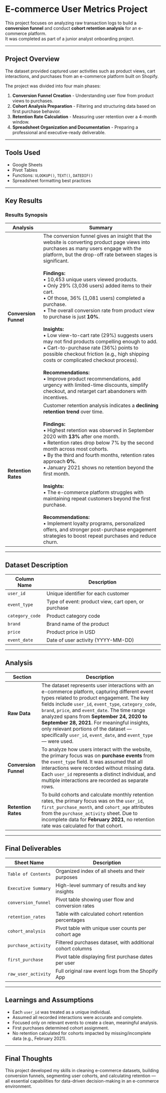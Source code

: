 
# E-commerce User Metrics Project 


This project focuses on analyzing raw transaction logs to build a **conversion funnel** and conduct **cohort retention analysis** for an e-commerce platform.  
It was completed as part of a junior analyst onboarding project.

---

##  Project Overview

The dataset provided captured user activities such as product views, cart interactions, and purchases from an e-commerce platform built on Shopify.

The project was divided into four main phases:
1. **Conversion Funnel Creation** - Understanding user flow from product views to purchases.
2. **Cohort Analysis Preparation** - Filtering and structuring data based on first purchase behavior.
3. **Retention Rate Calculation** - Measuring user retention over a 4-month window.
4. **Spreadsheet Organization and Documentation** - Preparing a professional and executive-ready deliverable.

---

##  Tools Used

- Google Sheets
- Pivot Tables
- Functions: `VLOOKUP()`, `TEXT()`, `DATEDIF()`
- Spreadsheet formatting best practices

---

##  Key Results

### Results Synopsis

| Analysis | Summary |
|----------|---------|
| **Conversion Funnel** | The conversion funnel gives an insight that the website is converting product page views into purchases as many users engage with the platform, but the drop-off rate between stages is significant. <br><br>**Findings:** <br>• 10,453 unique users viewed products. <br>• Only 29% (3,036 users) added items to their cart. <br>• Of those, 36% (1,081 users) completed a purchase. <br>• The overall conversion rate from product view to purchase is just **10%**. <br><br>**Insights:** <br>• Low view-to-cart rate (29%) suggests users may not find products compelling enough to add. <br>• Cart-to-purchase rate (36%) points to possible checkout friction (e.g., high shipping costs or complicated checkout process). <br><br>**Recommendations:** <br>• Improve product recommendations, add urgency with limited-time discounts, simplify checkout, and retarget cart abandoners with incentives. |
| **Retention Rates** | Customer retention analysis indicates a **declining retention trend** over time. <br><br>**Findings:** <br>• Highest retention was observed in September 2020 with **13%** after one month. <br>• Retention rates drop below 7% by the second month across most cohorts. <br>• By the third and fourth months, retention rates approach **0%**. <br>• January 2021 shows no retention beyond the first month. <br><br>**Insights:** <br>• The e-commerce platform struggles with maintaining repeat customers beyond the first purchase. <br><br>**Recommendations:** <br>• Implement loyalty programs, personalized offers, and stronger post-purchase engagement strategies to boost repeat purchases and reduce churn. |

---

##  Dataset Description

| Column Name | Description |
|-------------|-------------|
| `user_id` | Unique identifier for each customer |
| `event_type` | Type of event: product view, cart open, or purchase |
| `category_code` | Product category code |
| `brand` | Brand name of the product |
| `price` | Product price in USD |
| `event_date` | Date of user activity (YYYY-MM-DD) |

---

##  Analysis

| Section | Description |
|---------|-------------|
| **Raw Data** | The dataset represents user interactions with an e-commerce platform, capturing different event types related to product engagement. The key fields include `user_id`, `event_type`, `category_code`, `brand`, `price`, and `event_date`. The time range analyzed spans from **September 24, 2020 to September 28, 2021**. For meaningful insights, only relevant portions of the dataset — specifically `user_id`, `event_date`, and `event_type` — were used. |
| **Conversion Funnel** | To analyze how users interact with the website, the primary focus was on **purchase events** from the `event_type` field. It was assumed that all interactions were recorded without missing data. Each `user_id` represents a distinct individual, and multiple interactions are recorded as separate rows. |
| **Retention Rates** | To build cohorts and calculate monthly retention rates, the primary focus was on the `user_id`, `first_purchase_month`, and `cohort_age` attributes from the `purchase_activity` sheet. Due to incomplete data for **February 2021**, no retention rate was calculated for that cohort. |

---

##  Final Deliverables

| Sheet Name | Description |
|------------|-------------|
| `Table of Contents` | Organized index of all sheets and their purposes |
| `Executive Summary` | High-level summary of results and key insights |
| `conversion_funnel` | Pivot table showing user flow and conversion rates |
| `retention_rates` | Table with calculated cohort retention percentages |
| `cohort_analysis` | Pivot table with unique user counts per cohort age |
| `purchase_activity` | Filtered purchases dataset, with additional cohort columns |
| `first_purchase` | Pivot table displaying first purchase dates per user |
| `raw_user_activity` | Full original raw event logs from the Shopify App |

---

##  Learnings and Assumptions

- Each `user_id` was treated as a unique individual.
- Assumed all recorded interactions were accurate and complete.
- Focused only on relevant events to create a clean, meaningful analysis.
- First purchases determined cohort assignment.
- No retention calculated for cohorts impacted by missing/incomplete data (e.g., February 2021).

---

##  Final Thoughts

This project developed my skills in cleaning e-commerce datasets, building conversion funnels, segmenting user cohorts, and calculating retention — all essential capabilities for data-driven decision-making in an e-commerce environment.

